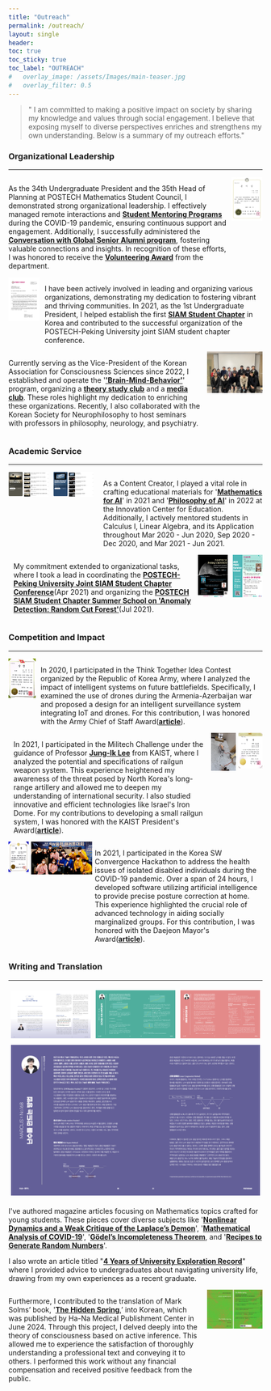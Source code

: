 ```yaml
---
title: "Outreach"
permalink: /outreach/
layout: single
header:
toc: true
toc_sticky: true
toc_label: "OUTREACH"
#   overlay_image: /assets/Images/main-teaser.jpg
#   overlay_filter: 0.5
---
```


> " I am committed to making a positive impact on society by sharing my knowledge and values through social engagement. I believe that exposing myself to diverse perspectives enriches and strengthens my own understanding. Below is a summary of my outreach efforts."

### Organizational Leadership

---

<div style="display: flex;">
  <div style="flex: 7; padding-right: 10px;">
    <p>
      As the 34th Undergraduate President and the 35th Head of Planning at POSTECH Mathematics Student Council, I demonstrated strong organizational leadership. I effectively managed remote interactions and <a href="https://drive.google.com/file/d/1jYPhNrWqCqZ4FAHdCycUK69WGGhWHxwn/view?usp=sharing"><strong>Student Mentoring Programs</strong></a> during the COVID-19 pandemic, ensuring continuous support and engagement. Additionally, I successfully administered the <a href="https://drive.google.com/file/d/1Vf1Um33n0Rn3QW1echOy4iS7DZs5SqMg/view?usp=sharing"><strong>Conversation with Global Senior Alumni program</strong></a>, fostering valuable connections and insights. In recognition of these efforts, I was honored to receive the <a href="https://drive.google.com/file/d/1vKYyobPUat6Gw6geiqLJghQQKvx9pU_4/view?usp=sharing"><strong>Volunteering Award</strong></a> from the department.
    </p>
  </div>
  <div style="flex: 1;">
    <img src="/assets/images/Outreach/2021VoluteeringAward.png" alt="Volunteering Award by Department of Mathematics" style="width: 100%;">
  </div>
</div>

<div style="display: flex;">
  <div style="flex: 1;">
    <img src="/assets/images/Outreach/LoI_PSSC.png" alt="POSTECH x Peking Joint Conference" style="width: 100%;">
  </div>
  <div style="flex: 7; padding-left: 10px;">
    <p>
      I have been actively involved in leading and organizing various organizations, demonstrating my dedication to fostering vibrant and thriving communities. In 2021, as the 1st Undergraduate President, I helped establish the first <a href="https://minds.postech.ac.kr/postechstudentchapter/"><strong>SIAM Student Chapter</strong></a> in Korea and contributed to the successful organization of the POSTECH-Peking University joint SIAM student chapter conference.
    </p>
  </div>
</div>

<div style="display: flex;">
  <div style="flex: 7; padding-right: 10px;">
    <p>
      Currently serving as the Vice-President of the Korean Association for Consciousness Sciences since 2022, I established and operate the '<a href="https://leadohyeon.notion.site/6526475120dd4f4583fb55fb7b5e71ef?pvs=4"><strong>'Brain-Mind-Behavior'</strong></a>' program, organizing a <a href="https://youtube.com/playlist?list=PLBan6Afp0tlTxmfm83MkMnW1vOt1k3Ic2&si=nxtGxp3m5ZXzfkKn"><strong>theory study club</strong></a> and a <a href="https://youtube.com/playlist?list=PLBan6Afp0tlTPZ_bE8VyHzyCy4EVRFv4b&si=Azf6sgAu3-oAnZKS"><strong>media club</strong></a>. These roles highlight my dedication to enriching these organizations. Recently, I also collaborated with the Korean Society for Neurophilosophy to host seminars with professors in philosophy, neurology, and psychiatry.
    </p>
  </div>
  <div style="flex: 2;">
    <img src="/assets/images/Outreach/2024KACS_PNC.JPG" alt="KACS x Korean Philosophy of Neuroscience Center Joint Seminar" style="width: 100%;">
  </div>
</div>

### Academic Service

---

<div style="display: flex;">
  <div style="flex: 1; padding-right: 10px;">
    <img src="/assets/images/Outreach/MAI.png" alt="Mathematics for AI" style="width: 100%;">
  </div>
  <div style="flex: 1; padding-right: 10px;">
    <img src="/assets/images/Outreach/PAI.png" alt="Philosophy for AI" style="width: 100%;">
  </div>
  <div style="flex: 4; padding-left: 10px;">
    <p>
      As a Content Creator, I played a vital role in crafting educational materials for '<a href="https://youtube.com/playlist?list=PLfWS6_PaCSutSAC7Vu8VHS2uc594cQigv&si=PUY67hIfze3kvEeO"><strong>Mathematics for AI</strong></a>' in 2021 and '<a href="https://youtube.com/playlist?list=PLfWS6_PaCSusXxpOxUSs6ONTln3pHWALy&si=xhr-Y8JY3Y6_xmuw"><strong>Philosophy of AI</strong></a>' in 2022 at the Innovation Center for Education. Additionally, I actively mentored students in Calculus I, Linear Algebra, and its Application throughout Mar 2020 - Jun 2020, Sep 2020 - Dec 2020, and Mar 2021 - Jun 2021.
    </p>
  </div>
</div>

<div style="display: flex;">
  <div style="flex: 6; padding-left: 10px;">
    <p>
      My commitment extended to organizational tasks, where I took a lead in coordinating the <a href="https://minds.postech.ac.kr/conference-workshop/postech-peking-joint-siam-student-chapter-conference-2021/"><strong>POSTECH-Peking University Joint SIAM Student Chapter Conference</strong></a>(Apr 2021) and organizing the <a href="https://minds.postech.ac.kr/postechstudentchapter/summerschool2021/"><strong>POSTECH SIAM Student Chapter Summer School on 'Anomaly Detection: Random Cut Forest'</strong></a>(Jul 2021).
    </p>
  </div>
  <div style="flex: 1; padding-left: 10px;">
    <img src="/assets/images/Outreach/PSSC_Peking.png" alt="POSTECH x Peking" style="width: 100%;">
  </div>
  <div style="flex: 1; padding-left: 10px;">
    <img src="/assets/images/Outreach/PSSC_SummerSchool.png" alt="POSTECH x NIMS" style="width: 100%;">
  </div>
</div>

### Competition and Impact

---

<div style="display: flex;">
  <div style="flex: 1; padding-right: 10px;">
    <img src="/assets/images/Outreach/2020 Excellence Award.png" alt="Excellence Award by ROK" style="width: 100%;">
  </div>
  <div style="flex: 8; padding-right: 10px;">
    <p>
      In 2020, I participated in the Think Together Idea Contest organized by the Republic of Korea Army, where I analyzed the impact of intelligent systems on future battlefields. Specifically, I examined the use of drones during the Armenia-Azerbaijan war and proposed a design for an intelligent surveillance system integrating IoT and drones. For this contribution, I was honored with the Army Chief of Staff Award(<a href="https://bemil.chosun.com/nbrd/bbs/view.html?b_bbs_id=10002&pn=1&num=14050#:~:text=%ED%8F%AC%ED%95%AD%EA%B3%B5%EB%8C%80%20%EC%88%98%ED%95%99%EA%B3%BC%203%ED%95%99%EB%85%84%20%EC%9D%B4%EB%8F%84%ED%98%84%20%ED%95%99%EC%83%9D%EC%9D%98%20%E2%80%98%EC%A7%80%EB%8A%A5%ED%98%95%20%EC%82%AC%EB%AC%BC%EC%9D%B8%ED%84%B0%EB%84%B7%EA%B3%BC%20%EB%93%9C%EB%A1%A0%EC%9D%84%20%EC%9D%B4%EC%9A%A9%ED%95%9C%20%EC%8A%A4%EB%A7%88%ED%8A%B8%20%EA%B0%90%EC%8B%9C%EC%B2%B4%EA%B3%84%E2%80%99"><strong>article</strong></a>).
    </p>
  </div>
</div>

<div style="display: flex;">
  <div style="flex: 8; padding-left: 10px;">
    <p>
      In 2021, I participated in the Militech Challenge under the guidance of Professor <a href="https://npnp.kaist.ac.kr/"><strong>Jung-Ik Lee</strong></a> from KAIST, where I analyzed the potential and specifications of railgun weapon system. This experience heightened my awareness of the threat posed by North Korea's long-range artillery and allowed me to deepen my understanding of international security. I also studied innovative and efficient technologies like Israel's Iron Dome. For my contributions to developing a small railgun system, I was honored with the KAIST President's Award(<a href="https://m.edaily.co.kr/News/Read?newsId=02522326626003112&mediaCodeNo=257"><strong>article</strong></a>).
    </p>
  </div>
    <div style="flex: 1; padding-left: 5px;">
    <img src="/assets/images/Outreach/2021millitech_railgun.jpg" alt="Excellence Award by KAIST President" style="width: 100%;">
  </div>
  <div style="flex: 1; padding-left: 5px;">
    <img src="/assets/images/Outreach/2021Millitech.png" alt="Excellence Award by KAIST President" style="width: 100%;">
  </div>
</div>

<div style="display: flex;">
  <div style="flex: 1; padding-right: 5px;">
    <img src="/assets/images/Outreach/2021SWHackathon.png" alt="Excellence Award by Mayor" style="width: 100%;">
  </div>
  <div style="flex: 3; padding-right: 5px;">
    <img src="/assets/images/Outreach/2021SW_Hackathon.png" alt="Photo by Official Comittee" style="width: 100%;">
  </div>
  <div style="flex: 8; padding-right: 10px;">
    <p>
      In 2021, I participated in the Korea SW Convergence Hackathon to address the health issues of isolated disabled individuals during the COVID-19 pandemic. Over a span of 24 hours, I developed software utilizing artificial intelligence to provide precise posture correction at home. This experience highlighted the crucial role of advanced technology in aiding socially marginalized groups. For this contribution, I was honored with the Daejeon Mayor's Award(<a href="https://www.kbmaeil.com/news/articleView.html?idxno=912862"><strong>article</strong></a>).
    </p>
  </div>
</div>

### Writing and Translation

---

<html lang="en">
<head>
    <meta charset="UTF-8">
    <meta name="viewport" content="width=device-width, initial-scale=1.0">
    <title>Image Grid</title>
    <style>
        .container {
            display: flex;
            flex-wrap: wrap;
        }
        .image-container {
            flex: 1 1 25%; /* 1 1 25% means flex-grow: 1; flex-shrink: 1; flex-basis: 25%; */
            padding: 5px; /* Add some padding for spacing */
        }
        .image {
            width: 100%;
            height: auto;
        }
    </style>
</head>
<body>
    <div class="container">
        <div class="image-container">
            <img src="/assets/images/Outreach/Postechian_01.png" alt="Image 1" class="image">
        </div>
        <div class="image-container">
            <img src="/assets/images/Outreach/Postechian_02.png" alt="Image 2" class="image">
        </div>
        <div class="image-container">
            <img src="/assets/images/Outreach/Postechian_03.png" alt="Image 3" class="image">
        </div>
        <div class="image-container">
            <img src="/assets/images/Outreach/Postechian_04.png" alt="Image 4" class="image">
        </div>
    </div>
</body>
</html>

I've authored magazine articles focusing on Mathematics topics crafted for young students. These pieces cover diverse subjects like '**[Nonlinear Dynamics and a Weak Critique of the Laplace’s Demon](https://issuu.com/postech-admission/docs/2019_postechian_winter-_17mb_/78)**', '**[Mathematical Analysis of COVID-19](https://issuu.com/postech-admission/docs/2020_postechian_spring__17mb_/78)**', '**[Gödel’s Incompleteness Theorem](https://issuu.com/postech-admission/docs/2020_postechian_summer__22mb_/76)**, and '**[Recipes to Generate Random Numbers](https://issuu.com/postech-admission/docs/2020_postechian_autumn__21mb_.pdf/80)**'.

I also wrote an article titled "**[4 Years of University Exploration Record](https://issuu.com/postech-admission/docs/2021_postechian_winter_29/42)**" where I provided advice to undergraduates about navigating university life, drawing from my own experiences as a recent graduate.

<div style="display: flex;">
  <div style="flex: 7; padding-right: 10px;">
    <p>
      Furthermore, I contributed to the translation of Mark Solms’ book, '<a href="https://product.kyobobook.co.kr/detail/S000213487062"><strong>The Hidden Spring</strong></a>,’ into Korean, which was published by Ha-Na Medical Publishment Center in June 2024. Through this project, I delved deeply into the theory of consciousness based on active inference. This allowed me to experience the satisfaction of thoroughly understanding a professional text and conveying it to others. I performed this work without any financial compensation and received positive feedback from the public.
    </p>
  </div>
  <div style="flex: 2;">
    <img src="/assets/images/Outreach/TheHiddenSpring.jpeg" alt="Translation Project-The Hidden Spring" style="width: 100%;">
  </div>
</div>

